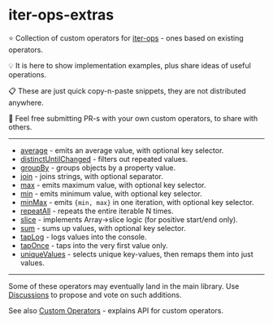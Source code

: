 # iter-ops-extras

:star: Collection of custom operators for [iter-ops] - ones based on existing operators.

:bulb: It is here to show implementation examples, plus share ideas of useful operations.

:clipboard: These are just quick copy-n-paste snippets, they are not distributed anywhere.

:mega: Feel free submitting PR-s with your own custom operators, to share with others.

---

* [average](./src/average.ts) - emits an average value, with optional key selector.
* [distinctUntilChanged](./src/distinct-until-changed.ts) - filters out repeated values.
* [groupBy](./src/group-by.ts) - groups objects by a property value.
* [join](./src/join.ts) - joins strings, with optional separator.
* [max](./src/max.ts) - emits maximum value, with optional key selector.
* [min](./src/min.ts) - emits minimum value, with optional key selector.
* [minMax](./src/min-max.ts) - emits `{min, max}` in one iteration, with optional key selector.
* [repeatAll](./src/repeat-all.ts) - repeats the entire iterable N times.
* [slice](./src/slice.ts) - implements Array->slice logic (for positive start/end only).
* [sum](./src/sum.ts) - sums up values, with optional key selector.
* [tapLog](./src/tap-log.ts) - logs values into the console.
* [tapOnce](./src/tap-once.ts) - taps into the very first value only.
* [uniqueValues](./src/unique-values.ts) - selects unique key-values, then remaps them into just values.

---

Some of these operators may eventually land in the main library. Use [Discussions] to propose and vote on such additions. 

See also [Custom Operators](https://github.com/vitaly-t/iter-ops/wiki/Custom-Operators) - explains API for custom operators. 

[Discussions]:https://github.com/vitaly-t/iter-ops-extras/discussions
[iter-ops]:https://github.com/vitaly-t/iter-ops

